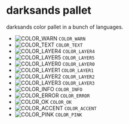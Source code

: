 # darksands pallet
darksands color pallet in a bunch of languages.
- ![COLOR_WARN](https://placehold.co/15x15/e78a4e/e78a4e.png) `COLOR_WARN`
- ![COLOR_TEXT](https://placehold.co/15x15/c2bab2/c2bab2.png) `COLOR_TEXT`
- ![COLOR_LAYER4](https://placehold.co/15x15/3f3c3c/3f3c3c.png) `COLOR_LAYER4`
- ![COLOR_LAYER5](https://placehold.co/15x15/4a4747/4a4747.png) `COLOR_LAYER5`
- ![COLOR_LAYER0](https://placehold.co/15x15/191817/191817.png) `COLOR_LAYER0`
- ![COLOR_LAYER1](https://placehold.co/15x15/232020/232020.png) `COLOR_LAYER1`
- ![COLOR_LAYER2](https://placehold.co/15x15/2b2828/2b2828.png) `COLOR_LAYER2`
- ![COLOR_LAYER3](https://placehold.co/15x15/353232/353232.png) `COLOR_LAYER3`
- ![COLOR_INFO](https://placehold.co/15x15/7daea3/7daea3.png) `COLOR_INFO`
- ![COLOR_ERROR](https://placehold.co/15x15/ea6962/ea6962.png) `COLOR_ERROR`
- ![COLOR_OK](https://placehold.co/15x15/89b482/89b482.png) `COLOR_OK`
- ![COLOR_ACCENT](https://placehold.co/15x15/ffd5a0/ffd5a0.png) `COLOR_ACCENT`
- ![COLOR_PINK](https://placehold.co/15x15/d3869b/d3869b.png) `COLOR_PINK`
